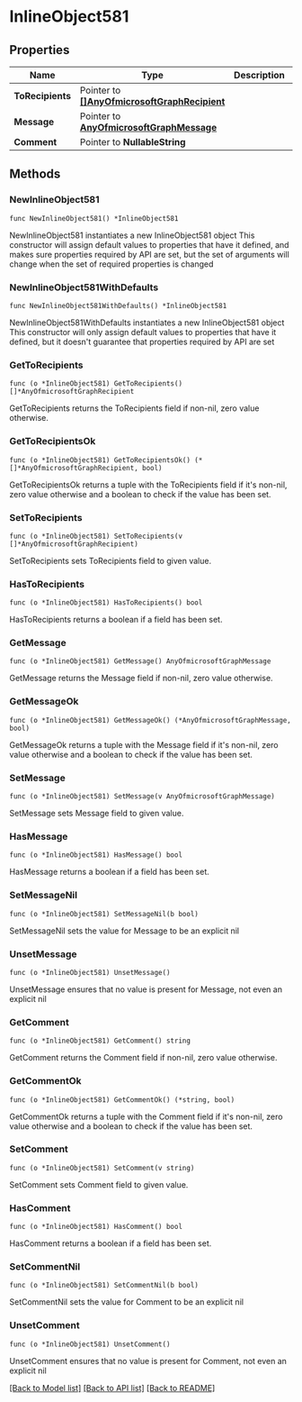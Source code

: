 # InlineObject581

## Properties

Name | Type | Description | Notes
------------ | ------------- | ------------- | -------------
**ToRecipients** | Pointer to [**[]AnyOfmicrosoftGraphRecipient**](AnyOfmicrosoftGraphRecipient.md) |  | [optional] 
**Message** | Pointer to [**AnyOfmicrosoftGraphMessage**](anyOf&lt;microsoft.graph.message&gt;.md) |  | [optional] 
**Comment** | Pointer to **NullableString** |  | [optional] 

## Methods

### NewInlineObject581

`func NewInlineObject581() *InlineObject581`

NewInlineObject581 instantiates a new InlineObject581 object
This constructor will assign default values to properties that have it defined,
and makes sure properties required by API are set, but the set of arguments
will change when the set of required properties is changed

### NewInlineObject581WithDefaults

`func NewInlineObject581WithDefaults() *InlineObject581`

NewInlineObject581WithDefaults instantiates a new InlineObject581 object
This constructor will only assign default values to properties that have it defined,
but it doesn't guarantee that properties required by API are set

### GetToRecipients

`func (o *InlineObject581) GetToRecipients() []*AnyOfmicrosoftGraphRecipient`

GetToRecipients returns the ToRecipients field if non-nil, zero value otherwise.

### GetToRecipientsOk

`func (o *InlineObject581) GetToRecipientsOk() (*[]*AnyOfmicrosoftGraphRecipient, bool)`

GetToRecipientsOk returns a tuple with the ToRecipients field if it's non-nil, zero value otherwise
and a boolean to check if the value has been set.

### SetToRecipients

`func (o *InlineObject581) SetToRecipients(v []*AnyOfmicrosoftGraphRecipient)`

SetToRecipients sets ToRecipients field to given value.

### HasToRecipients

`func (o *InlineObject581) HasToRecipients() bool`

HasToRecipients returns a boolean if a field has been set.

### GetMessage

`func (o *InlineObject581) GetMessage() AnyOfmicrosoftGraphMessage`

GetMessage returns the Message field if non-nil, zero value otherwise.

### GetMessageOk

`func (o *InlineObject581) GetMessageOk() (*AnyOfmicrosoftGraphMessage, bool)`

GetMessageOk returns a tuple with the Message field if it's non-nil, zero value otherwise
and a boolean to check if the value has been set.

### SetMessage

`func (o *InlineObject581) SetMessage(v AnyOfmicrosoftGraphMessage)`

SetMessage sets Message field to given value.

### HasMessage

`func (o *InlineObject581) HasMessage() bool`

HasMessage returns a boolean if a field has been set.

### SetMessageNil

`func (o *InlineObject581) SetMessageNil(b bool)`

 SetMessageNil sets the value for Message to be an explicit nil

### UnsetMessage
`func (o *InlineObject581) UnsetMessage()`

UnsetMessage ensures that no value is present for Message, not even an explicit nil
### GetComment

`func (o *InlineObject581) GetComment() string`

GetComment returns the Comment field if non-nil, zero value otherwise.

### GetCommentOk

`func (o *InlineObject581) GetCommentOk() (*string, bool)`

GetCommentOk returns a tuple with the Comment field if it's non-nil, zero value otherwise
and a boolean to check if the value has been set.

### SetComment

`func (o *InlineObject581) SetComment(v string)`

SetComment sets Comment field to given value.

### HasComment

`func (o *InlineObject581) HasComment() bool`

HasComment returns a boolean if a field has been set.

### SetCommentNil

`func (o *InlineObject581) SetCommentNil(b bool)`

 SetCommentNil sets the value for Comment to be an explicit nil

### UnsetComment
`func (o *InlineObject581) UnsetComment()`

UnsetComment ensures that no value is present for Comment, not even an explicit nil

[[Back to Model list]](../README.md#documentation-for-models) [[Back to API list]](../README.md#documentation-for-api-endpoints) [[Back to README]](../README.md)



